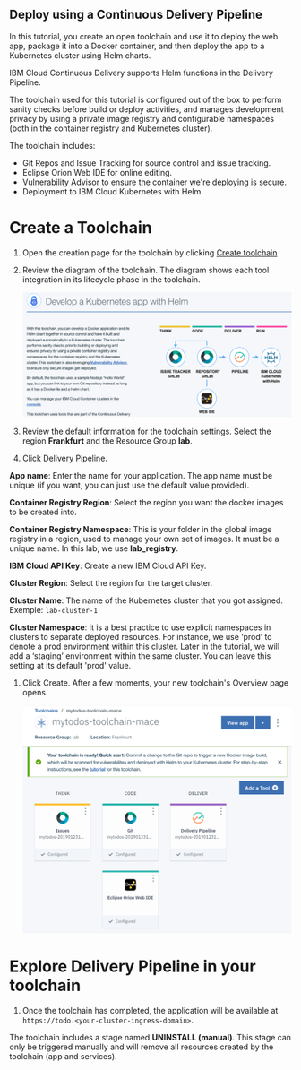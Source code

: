 ## Deploy using a Continuous Delivery Pipeline

In this tutorial, you create an open toolchain and use it to deploy the web app, package it into a Docker container, and then deploy the app to a Kubernetes cluster using Helm charts.

IBM Cloud Continuous Delivery supports Helm functions in the Delivery Pipeline. 

The toolchain used for this tutorial is configured out of the box to perform sanity checks before build or deploy activities, and manages development privacy by using a private image registry and configurable namespaces (both in the container registry and Kubernetes cluster).

The toolchain includes:

* Git Repos and Issue Tracking for source control and issue tracking.
* Eclipse Orion Web IDE for online editing.
* Vulnerability Advisor to ensure the container we're deploying is secure.
* Deployment to IBM Cloud Kubernetes with Helm.

# Create a Toolchain

1. Open the creation page for the toolchain by clicking [Create toolchain](https://cloud.ibm.com/devops/setup/deploy?repository=https://github.com/lionelmace/mytodo&branch=master)

1. Review the diagram of the toolchain. The diagram shows each tool integration in its lifecycle phase in the toolchain.

    ![](./images/toolchain-landing.png)

1. Review the default information for the toolchain settings. Select the region **Frankfurt** and the Resource Group **lab**.

1. Click Delivery Pipeline.

**App name**: Enter the name for your application. The app name must be unique (if you want, you can just use the default value provided).

**Container Registry Region**: Select the region you want the docker images to be created into.

**Container Registry Namespace**: This is your folder in the global image registry in a region, used to manage your own set of images. It must be a unique name. In this lab, we use **lab_registry**.

**IBM Cloud API Key**: Create a new IBM Cloud API Key.

**Cluster Region**: Select the region for the target cluster. 

**Cluster Name**: The name of the Kubernetes  cluster that you got assigned. Exemple: `lab-cluster-1`

**Cluster Namespace**: It is a best practice to use explicit namespaces in clusters to separate deployed resources. For instance, we use ‘prod’ to denote a prod environment within this cluster. Later in the tutorial, we will add a ‘staging’ environment within the same cluster. You can leave this setting at its default 'prod' value.

1. Click Create. After a few moments, your new toolchain's Overview page opens.

    ![](./images/toolchain-created.png)

# Explore Delivery Pipeline in your toolchain



1. Once the toolchain has completed, the application will be available at
    `https://todo.<your-cluster-ingress-domain>`.

The toolchain includes a stage named **UNINSTALL (manual)**. This stage can only be triggered manually and will remove all resources created by the toolchain (app and services).
